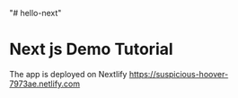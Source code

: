 "# hello-next"

# Next js Demo Tutorial

The app is deployed on Nextlify https://suspicious-hoover-7973ae.netlify.com

